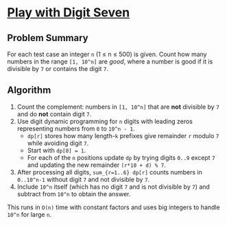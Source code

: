 # [Play with Digit Seven](https://www.spoj.com/problems/WORMS)

## Problem Summary
For each test case an integer `n` (1 ≤ n ≤ 500) is given. Count how many numbers in the range `[1, 10^n]` are *good*, where a number is good if it is divisible by `7` or contains the digit `7`.

## Algorithm
1. Count the complement: numbers in `[1, 10^n]` that are **not** divisible by `7` and do **not** contain digit `7`.
2. Use digit dynamic programming for `n` digits with leading zeros representing numbers from `0` to `10^n - 1`.
   - `dp[r]` stores how many length-`k` prefixes give remainder `r` modulo `7` while avoiding digit `7`.
   - Start with `dp[0] = 1`.
   - For each of the `n` positions update `dp` by trying digits `0..9` except `7` and updating the new remainder `(r*10 + d) % 7`.
3. After processing all digits, `sum_{r=1..6} dp[r]` counts numbers in `0..10^n-1` without digit `7` and not divisible by `7`.
4. Include `10^n` itself (which has no digit `7` and is not divisible by `7`) and subtract from `10^n` to obtain the answer.

This runs in `O(n)` time with constant factors and uses big integers to handle `10^n` for large `n`.
